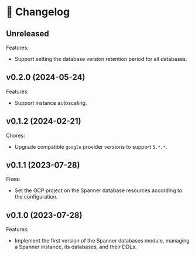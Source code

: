 # 🔖 Changelog

## Unreleased

Features:

- Support setting the database version retention period for all databases.

## v0.2.0 (2024-05-24)

Features:

- Support instance autoscaling.

## v0.1.2 (2024-02-21)

Chores:

- Upgrade compatible `google` provider versions to support `5.*.*`.

## v0.1.1 (2023-07-28)

Fixes:

- Set the GCP project on the Spanner database resources according to the configuration.

## v0.1.0 (2023-07-28)

Features:

- Implement the first version of the Spanner databases module, managing a Spanner instance, its databases, and their DDLs.
